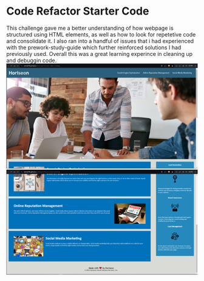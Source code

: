 # Code Refactor Starter Code
This challenge gave me a better understanding of how webpage is structured using HTML elements, as well as how to look for repetetive code and consolidate it. I also ran into a handful of issues that i had experienced with the prework-study-guide which further reinforced solutions I had previously used. Overall this was a great learning experince in cleaning up and debuggin code.
<img src="./Develop/assets/images/Screenshot1.png"> 
    <!-- screenshot of top half of the webpage -->
<img src="./Develop/assets/images/Screenshot2.png">
    <!-- screenshot of bottom half of the webpage -->
<link href="https://johntd796.github.io/challenge1/">
    <!-- link to deployed application -->